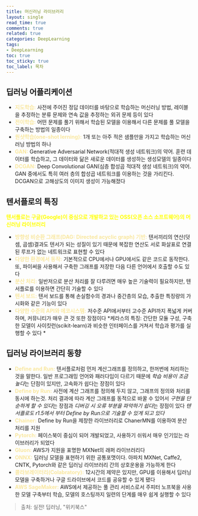 ```yaml
---
title: 머신러닝 라이브러리
layout: single
read_time: true
comments: true
related: true
categories: DeepLearning
tags:
- DeepLearning
toc: true
toc_sticky: true
toc_label: 목차
---
```


## 딥러닝 어플리케이션
* <span style="color:#F9E79F">**지도학습:**</span> 사전에 주어진 정답 데이터를 바탕으로 학습하는 머신러닝 방법, 레이블을 추정하는 분류 문제와 연속 값을 추정하는 외귀 문제 등이 있다
* <span style="color:#F9E79F">**전이학습:** </span>어떤 문제를 풀기 위해서 학습된 모델을 이용해서 다른 문제를 풀 모델을 구축하는 방법의 일종이다
* <span style="color:#F9E79F">**원샷학습(one-shot lerning):**</span> 1개 또는 아주 적은 샘플만을 가지고 학습하는 머신러닝 방법의 하나
* <span style="color:#F9E79F">**GAN:**</span> Generative Adversarial Network(적대적 생성 네트워크)의 약어. 훈련 데이터를 학습하고, 그 데이터와 닮은 새로운 데이터를 생성하는 생성모델의 일종이다
* <span style="color:#F9E79F">**DCGAN:**</span> Deep Convolutional GAN(심층 합성곱 적대적 생성 네트워크)의 약어. GAN 중에서도 특히 여러 층의 합성곱 네트워크를 이용하는 것을 가리킨다. DCGAN으로 고해상도의 이미지 생성이 가능해졌다

## 텐서플로의 특징
<span style="color:yellow">**텐서플로는 구글(Google)이 중심으로 개발하고 있는 OSS(오픈 소스 소프트웨어)의 머신러닝 라이브러리**</span>
* <span style="color:#F9E79F">**방향성 비순환 그래프(DAG: Directed acyclic graph) 기반:**</span> 텐서끼리의 연산(덧셈, 곱셈)결과도 텐서가 되는 성질이 있기 때문에 복잡한 연산도 서로 화살표로 연결된 루프가 없는 네트워크로 표현할 수 있다<br>
* <span style="color:#F9E79F">**다양한 환경에서 동작:**</span> 기본적으로 CPU에서나 GPU에서도 같은 코드로 동작한다. 또, 파이써을 사용해서 구축한 그래프를 저장한 다음 다른 언어에서 호출할 수도 있다
* <span style="color:#F9E79F">**분산 처리:**</span> 일반저으로 분산 처리를 잘 다루려면 매우 높은 기술력이 필요하지만, 텐서플로를 이용하면 간단히 기술할 수 있다
* <span style="color:#F9E79F">**텐서 보드:**</span> 텐서 보드를 통해 손실함수의 경과나 중간층의 모습,  추출한 특징량의 가시화와 같은 기능이 있다
* <span style="color:#F9E79F">**다양한 수준의 API와 에코시스템:**</span> 저수준 API에서부터 고수준 API까지 폭넓게 커버하며, 커뮤니티가 매우 큰 것 또한 장점이다
*케라스의 특징: 간단한 모듈 구성, 구축한 모델이 사이킷런(scikit-learn)과 비슷한 인터페이스를 거쳐서 학습과 평가를 실행할 수 있다 *

## 딥러닝 라이브러리 동향
* <span style="color:#F9E79F">**Define and Run:**</span> 텐서플로처럼 먼저 계산그래프를 정의하고, 한꺼번에 처리하는 것을 말한다. 일반 프로그래밍 언어와 패러다임이 다르기 때문에 *학습 비용이 조금 높다*는 단점이 있지만, 고속화가 쉽다는 장점이 있다
* <span style="color:#F9E79F">**Define by Run:**</span> 사전에 계산 그래프를 정의해 두지 않고, 그래프의 정의와 처리를 동시에 하는것. 처리 결과에 따라 계산 그래프를 동적으로 바꿀 수 있어서 *구현을 단순하게 할 수 있다*는 장점과 *디버깅 시 오류 부분을 파악하기 쉽다*는 장점이 있다 *텐서플로도 r1.5에서 부터 Define by Run으로 기술할 수 있게 되고 있다*
* <span style="color:#F9E79F">**Chainer:**</span> Define by Run을 제창한 라이브러리로 ChanerMN를 이용하여 분산 처리를 지원
* <span style="color:#F9E79F">**Pytorch:**</span> 페이스북이 중심이 되어 개발되었고, 사용하기 쉬워서 매우 인기있는 라이브러리가 되었다
* <span style="color:#F9E79F">**Gluon:**</span> AWS가 지원을 표명한 MXNet의 래퍼 라이브러리다
* <span style="color:#F9E79F">**ONNX:**</span> 딥러닝 모델을 표현하기 위한 공통포맷이다. 아파치 MXNet, Caffe2, CNTK, Pytorch와 같은 딥러닝 라이브러리 간의 상호운용을 가능하게 한다
* <span style="color:#F9E79F">**콜라보레이터리(Colabratory):**</span> 12시간의 제약은 있지만, GPU를 이용해서 딥러닝 모델을 구축하거나 구글 드라이브에서 코드를 공유할 수 있게 됐다
* <span style="color:#F9E79F">**AWS SageMaker:**</span> AWS에서 제공하는 풀 관리 서비스로서 주피터 노프북을 사용한 모델 구축부터 학습, 모델의 호스팅까지 일련의 단계를 매우 쉽게 실행할 수 있다

> 출처:  실전! 딥러닝, "위키북스"